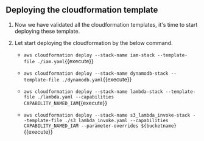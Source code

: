 ## Deploying the cloudformation template

1. Now we have validated all the cloudformation templates, it's time to start deploying these template.

2. Let start deploying the cloudformation by the below command.

	- `aws cloudformation deploy --stack-name iam-stack --template-file ./iam.yaml`{{execute}}

	- `aws cloudformation deploy --stack-name dynamodb-stack --template-file ./dynamodb.yaml`{{execute}}

	- `aws cloudformation deploy --stack-name lambda-stack --template-file ./lambda.yaml --capabilities CAPABILITY_NAMED_IAM`{{execute}}

  	- `aws cloudformation deploy --stack-name s3_lambda_invoke-stack --template-file ./s3_lambda_invoke.yaml --capabilities CAPABILITY_NAMED_IAM --parameter-overrides ${bucketname}`{{execute}}




	
